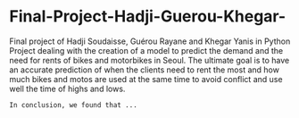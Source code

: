 # Final-Project-Hadji-Guerou-Khegar-
Final project of Hadji Soudaisse, Guérou Rayane and Khegar Yanis in Python
    Project dealing with the creation of a model to predict the demand and the need for rents of bikes and motorbikes in Seoul. 
    The ultimate goal is to have an accurate prediction of when the clients need to rent the most and how much bikes and motos are used at the same time to avoid conflict and use well the time of highs and lows.

    In conclusion, we found that ...